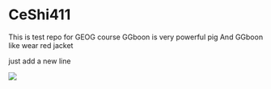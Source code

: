 # CeShi411
This is test repo for GEOG course
GGboon is very powerful pig
And GGboon like wear red jacket

just add a new line


![](https://image11.m1905.cn/uploadfile/2014/0515/20140515110708781678.jpg)
